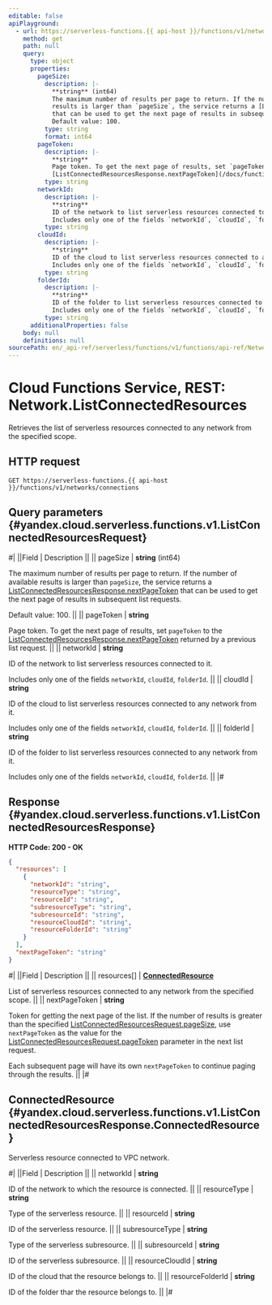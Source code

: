 ```yaml
---
editable: false
apiPlayground:
  - url: https://serverless-functions.{{ api-host }}/functions/v1/networks/connections
    method: get
    path: null
    query:
      type: object
      properties:
        pageSize:
          description: |-
            **string** (int64)
            The maximum number of results per page to return. If the number of available
            results is larger than `pageSize`, the service returns a [ListConnectedResourcesResponse.nextPageToken](/docs/functions/functions/api-ref/Network/listConnectedResources#yandex.cloud.serverless.functions.v1.ListConnectedResourcesResponse)
            that can be used to get the next page of results in subsequent list requests.
            Default value: 100.
          type: string
          format: int64
        pageToken:
          description: |-
            **string**
            Page token. To get the next page of results, set `pageToken` to the
            [ListConnectedResourcesResponse.nextPageToken](/docs/functions/functions/api-ref/Network/listConnectedResources#yandex.cloud.serverless.functions.v1.ListConnectedResourcesResponse) returned by a previous list request.
          type: string
        networkId:
          description: |-
            **string**
            ID of the network to list serverless resources connected to it.
            Includes only one of the fields `networkId`, `cloudId`, `folderId`.
          type: string
        cloudId:
          description: |-
            **string**
            ID of the cloud to list serverless resources connected to any network from it.
            Includes only one of the fields `networkId`, `cloudId`, `folderId`.
          type: string
        folderId:
          description: |-
            **string**
            ID of the folder to list serverless resources connected to any network from it.
            Includes only one of the fields `networkId`, `cloudId`, `folderId`.
          type: string
      additionalProperties: false
    body: null
    definitions: null
sourcePath: en/_api-ref/serverless/functions/v1/functions/api-ref/Network/listConnectedResources.md
---
```


# Cloud Functions Service, REST: Network.ListConnectedResources

Retrieves the list of serverless resources connected to any network from the specified scope.

## HTTP request

```
GET https://serverless-functions.{{ api-host }}/functions/v1/networks/connections
```

## Query parameters {#yandex.cloud.serverless.functions.v1.ListConnectedResourcesRequest}

#|
||Field | Description ||
|| pageSize | **string** (int64)

The maximum number of results per page to return. If the number of available
results is larger than `pageSize`, the service returns a [ListConnectedResourcesResponse.nextPageToken](#yandex.cloud.serverless.functions.v1.ListConnectedResourcesResponse)
that can be used to get the next page of results in subsequent list requests.

Default value: 100. ||
|| pageToken | **string**

Page token. To get the next page of results, set `pageToken` to the
[ListConnectedResourcesResponse.nextPageToken](#yandex.cloud.serverless.functions.v1.ListConnectedResourcesResponse) returned by a previous list request. ||
|| networkId | **string**

ID of the network to list serverless resources connected to it.

Includes only one of the fields `networkId`, `cloudId`, `folderId`. ||
|| cloudId | **string**

ID of the cloud to list serverless resources connected to any network from it.

Includes only one of the fields `networkId`, `cloudId`, `folderId`. ||
|| folderId | **string**

ID of the folder to list serverless resources connected to any network from it.

Includes only one of the fields `networkId`, `cloudId`, `folderId`. ||
|#

## Response {#yandex.cloud.serverless.functions.v1.ListConnectedResourcesResponse}

**HTTP Code: 200 - OK**

```json
{
  "resources": [
    {
      "networkId": "string",
      "resourceType": "string",
      "resourceId": "string",
      "subresourceType": "string",
      "subresourceId": "string",
      "resourceCloudId": "string",
      "resourceFolderId": "string"
    }
  ],
  "nextPageToken": "string"
}
```

#|
||Field | Description ||
|| resources[] | **[ConnectedResource](#yandex.cloud.serverless.functions.v1.ListConnectedResourcesResponse.ConnectedResource)**

List of serverless resources connected to any network from the specified scope. ||
|| nextPageToken | **string**

Token for getting the next page of the list. If the number of results is greater than
the specified [ListConnectedResourcesRequest.pageSize](#yandex.cloud.serverless.functions.v1.ListConnectedResourcesRequest), use `nextPageToken` as the value
for the [ListConnectedResourcesRequest.pageToken](#yandex.cloud.serverless.functions.v1.ListConnectedResourcesRequest) parameter in the next list request.

Each subsequent page will have its own `nextPageToken` to continue paging through the results. ||
|#

## ConnectedResource {#yandex.cloud.serverless.functions.v1.ListConnectedResourcesResponse.ConnectedResource}

Serverless resource connected to VPC network.

#|
||Field | Description ||
|| networkId | **string**

ID of the network to which the resource is connected. ||
|| resourceType | **string**

Type of the serverless resource. ||
|| resourceId | **string**

ID of the serverless resource. ||
|| subresourceType | **string**

Type of the serverless subresource. ||
|| subresourceId | **string**

ID of the serverless subresource. ||
|| resourceCloudId | **string**

ID of the cloud that the resource belongs to. ||
|| resourceFolderId | **string**

ID of the folder thar the resource belongs to. ||
|#